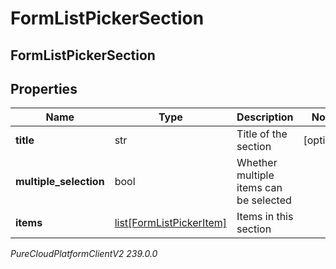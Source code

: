 # FormListPickerSection

## FormListPickerSection

## Properties

|Name | Type | Description | Notes|
|------------ | ------------- | ------------- | -------------|
| **title** | str | Title of the section | [optional] |
| **multiple_selection** | bool | Whether multiple items can be selected | |
| **items** | [list[FormListPickerItem]](FormListPickerItem) | Items in this section | |



_PureCloudPlatformClientV2 239.0.0_
